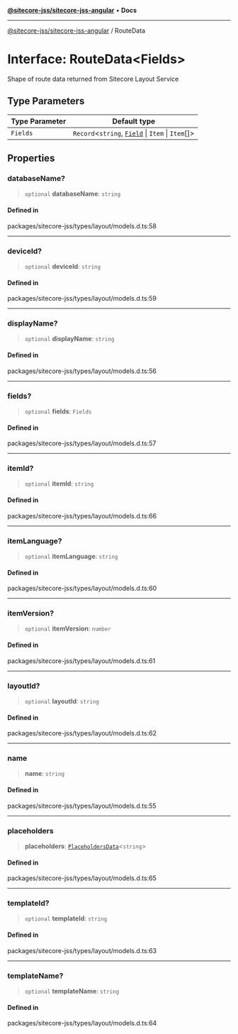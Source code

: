 [**@sitecore-jss/sitecore-jss-angular**](../README.md) • **Docs**

***

[@sitecore-jss/sitecore-jss-angular](../README.md) / RouteData

# Interface: RouteData\<Fields\>

Shape of route data returned from Sitecore Layout Service

## Type Parameters

| Type Parameter | Default type |
| ------ | ------ |
| `Fields` | `Record`\<`string`, [`Field`](Field.md) \| `Item` \| `Item`[]\> |

## Properties

### databaseName?

> `optional` **databaseName**: `string`

#### Defined in

packages/sitecore-jss/types/layout/models.d.ts:58

***

### deviceId?

> `optional` **deviceId**: `string`

#### Defined in

packages/sitecore-jss/types/layout/models.d.ts:59

***

### displayName?

> `optional` **displayName**: `string`

#### Defined in

packages/sitecore-jss/types/layout/models.d.ts:56

***

### fields?

> `optional` **fields**: `Fields`

#### Defined in

packages/sitecore-jss/types/layout/models.d.ts:57

***

### itemId?

> `optional` **itemId**: `string`

#### Defined in

packages/sitecore-jss/types/layout/models.d.ts:66

***

### itemLanguage?

> `optional` **itemLanguage**: `string`

#### Defined in

packages/sitecore-jss/types/layout/models.d.ts:60

***

### itemVersion?

> `optional` **itemVersion**: `number`

#### Defined in

packages/sitecore-jss/types/layout/models.d.ts:61

***

### layoutId?

> `optional` **layoutId**: `string`

#### Defined in

packages/sitecore-jss/types/layout/models.d.ts:62

***

### name

> **name**: `string`

#### Defined in

packages/sitecore-jss/types/layout/models.d.ts:55

***

### placeholders

> **placeholders**: [`PlaceholdersData`](../type-aliases/PlaceholdersData.md)\<`string`\>

#### Defined in

packages/sitecore-jss/types/layout/models.d.ts:65

***

### templateId?

> `optional` **templateId**: `string`

#### Defined in

packages/sitecore-jss/types/layout/models.d.ts:63

***

### templateName?

> `optional` **templateName**: `string`

#### Defined in

packages/sitecore-jss/types/layout/models.d.ts:64
